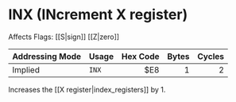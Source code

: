 INX (INcrement X register)
==========================
Affects Flags: [[S|sign]] [[Z|zero]]

| Addressing Mode  | Usage           | Hex Code | Bytes |Cycles  |
|------------------|-----------------|---------:|------:|-------:|
| Implied          |```INX```        | $E8      | 1     | 2      |

Increases the [[X register|index_registers]] by 1.

